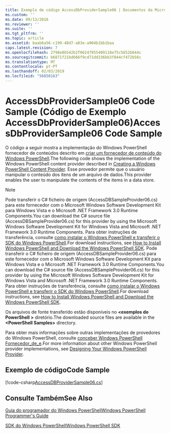 ```yaml
---
title: Exemplo de código AccessDbProviderSample06 | Documentos da Microsoft
ms.custom: ''
ms.date: 09/13/2016
ms.reviewer: ''
ms.suite: ''
ms.tgt_pltfrm: ''
ms.topic: article
ms.assetid: baab6a56-c199-48d7-a03e-a904b1bb1baa
caps.latest.revision: 7
ms.openlocfilehash: 2798e8b542b2f06247955409118e75c5652b644c
ms.sourcegitcommit: b6871f21bd666f9cd71dd336bb3f844cf472b56c
ms.translationtype: MT
ms.contentlocale: pt-PT
ms.lasthandoff: 02/03/2019
ms.locfileid: "56850163"
---
```

# <a name="accessdbprovidersample06-code-sample"></a><span data-ttu-id="b8855-102">AccessDbProviderSample06 Code Sample (Código de Exemplo AccessDbProviderSample06)</span><span class="sxs-lookup"><span data-stu-id="b8855-102">AccessDbProviderSample06 Code Sample</span></span>

<span data-ttu-id="b8855-103">O código a seguir mostra a implementação do Windows PowerShell fornecedor de conteúdos descrito em [criar um fornecedor de conteúdo do Windows PowerShell](./creating-a-windows-powershell-content-provider.md).</span><span class="sxs-lookup"><span data-stu-id="b8855-103">The following code shows the implementation of the Windows PowerShell content provider described in [Creating a Windows PowerShell Content Provider](./creating-a-windows-powershell-content-provider.md).</span></span> <span data-ttu-id="b8855-104">Esse provedor permite que o usuário manipular o conteúdo dos itens de um arquivo de dados.</span><span class="sxs-lookup"><span data-stu-id="b8855-104">This provider enables the user to manipulate the contents of the items in a data store.</span></span>

> [!NOTE]
> <span data-ttu-id="b8855-105">Pode transferir o C# ficheiro de origem (AccessDBSampleProvider06.cs) para este fornecedor com o Microsoft Windows Software Development Kit para Windows Vista e o Microsoft .NET Framework 3.0 Runtime Components.</span><span class="sxs-lookup"><span data-stu-id="b8855-105">You can download the C# source file (AccessDBSampleProvider06.cs) for this provider by using the Microsoft Windows Software Development Kit for Windows Vista and Microsoft .NET Framework 3.0 Runtime Components.</span></span> <span data-ttu-id="b8855-106">Para obter instruções de transferência, consulte [como instalar o Windows PowerShell e transferir o SDK do Windows PowerShell](/powershell/developer/installing-the-windows-powershell-sdk).</span><span class="sxs-lookup"><span data-stu-id="b8855-106">For download instructions, see [How to Install Windows PowerShell and Download the Windows PowerShell SDK](/powershell/developer/installing-the-windows-powershell-sdk).</span></span>
> <span data-ttu-id="b8855-107">Pode transferir o C# ficheiro de origem (AccessDBSampleProvider06.cs) para este fornecedor com o Microsoft Windows Software Development Kit para Windows Vista e o Microsoft .NET Framework 3.0 Runtime Components.</span><span class="sxs-lookup"><span data-stu-id="b8855-107">You can download the C# source file (AccessDBSampleProvider06.cs) for this provider by using the Microsoft Windows Software Development Kit for Windows Vista and Microsoft .NET Framework 3.0 Runtime Components.</span></span> <span data-ttu-id="b8855-108">Para obter instruções de transferência, consulte [como instalar o Windows PowerShell e transferir o SDK do Windows PowerShell](/powershell/developer/installing-the-windows-powershell-sdk).</span><span class="sxs-lookup"><span data-stu-id="b8855-108">For download instructions, see [How to Install Windows PowerShell and Download the Windows PowerShell SDK](/powershell/developer/installing-the-windows-powershell-sdk).</span></span>
>
> <span data-ttu-id="b8855-109">Os arquivos de fonte transferido estão disponíveis no  **\<exemplos do PowerShell >** diretório.</span><span class="sxs-lookup"><span data-stu-id="b8855-109">The downloaded source files are available in the **\<PowerShell Samples>** directory.</span></span>
>
> <span data-ttu-id="b8855-110">Para obter mais informações sobre outras implementações de provedores do Windows PowerShell, consulte [conceber Windows PowerShell Fornecedor_de_e](./designing-your-windows-powershell-provider.md).</span><span class="sxs-lookup"><span data-stu-id="b8855-110">For more information about other Windows PowerShell provider implementations, see [Designing Your Windows PowerShell Provider](./designing-your-windows-powershell-provider.md).</span></span>

## <a name="code-sample"></a><span data-ttu-id="b8855-111">Exemplo de código</span><span class="sxs-lookup"><span data-stu-id="b8855-111">Code Sample</span></span>

[!code-csharp[AccessDBProviderSample06.cs](../../powershell-sdk-samples/SDK-2.0/csharp/AccessDBProviderSample06/AccessDBProviderSample06.cs#L11-L2399 "AccessDBProviderSample06.cs")]

## <a name="see-also"></a><span data-ttu-id="b8855-112">Consulte Também</span><span class="sxs-lookup"><span data-stu-id="b8855-112">See Also</span></span>

[<span data-ttu-id="b8855-113">Guia do programador do Windows PowerShell</span><span class="sxs-lookup"><span data-stu-id="b8855-113">Windows PowerShell Programmer's Guide</span></span>](./windows-powershell-programmer-s-guide.md)

[<span data-ttu-id="b8855-114">SDK do Windows PowerShell</span><span class="sxs-lookup"><span data-stu-id="b8855-114">Windows PowerShell SDK</span></span>](../windows-powershell-reference.md)